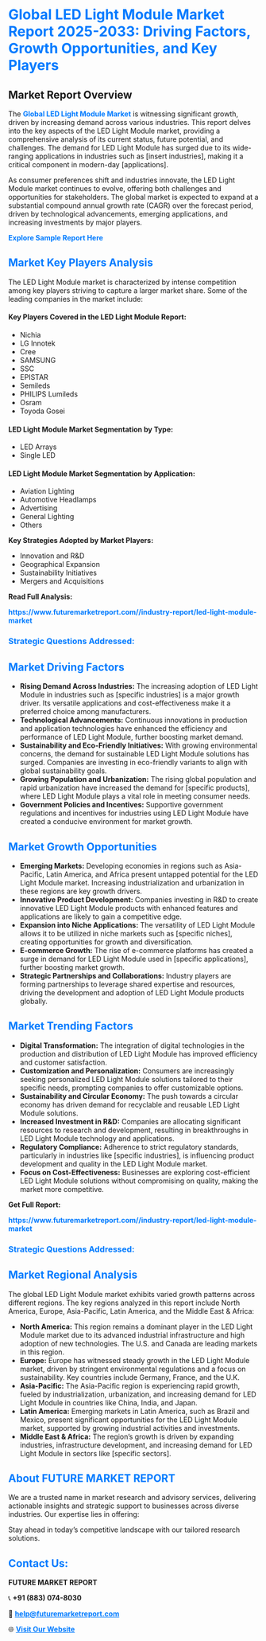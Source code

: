 <h1 style="color: #007BFF;">Global LED Light Module Market Report 2025-2033: Driving Factors, Growth Opportunities, and Key Players</h1>

<section id="overview">
<h2>Market Report Overview</h2>
<p>The <a href="https://www.futuremarketreport.com//industry-report/led-light-module-market" style="color: #007BFF; text-decoration: none;"><strong>Global LED Light Module Market</strong></a> is witnessing significant growth, driven by increasing demand across various industries. This report delves into the key aspects of the LED Light Module market, providing a comprehensive analysis of its current status, future potential, and challenges. The demand for LED Light Module has surged due to its wide-ranging applications in industries such as [insert industries], making it a critical component in modern-day [applications].</p>
<p>As consumer preferences shift and industries innovate, the LED Light Module market continues to evolve, offering both challenges and opportunities for stakeholders. The global market is expected to expand at a substantial compound annual growth rate (CAGR) over the forecast period, driven by technological advancements, emerging applications, and increasing investments by major players.</p>
</section>

<section id="overview">
<p><a href="https://www.futuremarketreport.com//request-sample/reportId=75362" style="color: #007BFF; text-decoration: none;"><strong>Explore Sample Report Here</strong></a></p>
</section>

<section id="key-players">
<h2 style="color: #007BFF;">Market Key Players Analysis</h2>
<p>The LED Light Module market is characterized by intense competition among key players striving to capture a larger market share. Some of the leading companies in the market include:</p>
<h4>Key Players Covered in the LED Light Module Report:</h4>
<ul><li>Nichia</li><li>LG Innotek</li><li>Cree</li><li>SAMSUNG</li><li>SSC</li><li>EPISTAR</li><li>Semileds</li><li>PHILIPS Lumileds</li><li>Osram</li><li>Toyoda Gosei</li></ul>
<h4>LED Light Module Market Segmentation by Type:</h4>
<ul><li>LED Arrays</li><li>Single LED</li></ul>

<h4>LED Light Module Market Segmentation by Application:</h4>
<ul><li>Aviation Lighting</li><li>Automotive Headlamps</li><li>Advertising</li><li>General Lighting</li><li>Others</li></ul>
<p><strong>Key Strategies Adopted by Market Players:</strong></p>
<ul>
<li>Innovation and R&D</li>
<li>Geographical Expansion</li>
<li>Sustainability Initiatives</li>
<li>Mergers and Acquisitions</li>
</ul>
</section>

<section>
<p><strong>Read Full Analysis: </strong></p><a href="https://www.futuremarketreport.com//industry-report/led-light-module-market" style="color: #007BFF; text-decoration: none;"><strong>https://www.futuremarketreport.com//industry-report/led-light-module-market</strong></a>
<h3 style="color: #007BFF;">Strategic Questions Addressed:</h3>
</section>

<section id="driving-factors">
<h2 style="color: #007BFF;">Market Driving Factors</h2>
<ul>
<li><strong>Rising Demand Across Industries:</strong> The increasing adoption of LED Light Module in industries such as [specific industries] is a major growth driver. Its versatile applications and cost-effectiveness make it a preferred choice among manufacturers.</li>
<li><strong>Technological Advancements:</strong> Continuous innovations in production and application technologies have enhanced the efficiency and performance of LED Light Module, further boosting market demand.</li>
<li><strong>Sustainability and Eco-Friendly Initiatives:</strong> With growing environmental concerns, the demand for sustainable LED Light Module solutions has surged. Companies are investing in eco-friendly variants to align with global sustainability goals.</li>
<li><strong>Growing Population and Urbanization:</strong> The rising global population and rapid urbanization have increased the demand for [specific products], where LED Light Module plays a vital role in meeting consumer needs.</li>
<li><strong>Government Policies and Incentives:</strong> Supportive government regulations and incentives for industries using LED Light Module have created a conducive environment for market growth.</li>
</ul>
</section>

<section id="growth-opportunities">
<h2 style="color: #007BFF;">Market Growth Opportunities</h2>
<ul>
<li><strong>Emerging Markets:</strong> Developing economies in regions such as Asia-Pacific, Latin America, and Africa present untapped potential for the LED Light Module market. Increasing industrialization and urbanization in these regions are key growth drivers.</li>
<li><strong>Innovative Product Development:</strong> Companies investing in R&D to create innovative LED Light Module products with enhanced features and applications are likely to gain a competitive edge.</li>
<li><strong>Expansion into Niche Applications:</strong> The versatility of LED Light Module allows it to be utilized in niche markets such as [specific niches], creating opportunities for growth and diversification.</li>
<li><strong>E-commerce Growth:</strong> The rise of e-commerce platforms has created a surge in demand for LED Light Module used in [specific applications], further boosting market growth.</li>
<li><strong>Strategic Partnerships and Collaborations:</strong> Industry players are forming partnerships to leverage shared expertise and resources, driving the development and adoption of LED Light Module products globally.</li>
</ul>
</section>

<section id="trending-factors">
<h2 style="color: #007BFF;">Market Trending Factors</h2>
<ul>
<li><strong>Digital Transformation:</strong> The integration of digital technologies in the production and distribution of LED Light Module has improved efficiency and customer satisfaction.</li>
<li><strong>Customization and Personalization:</strong> Consumers are increasingly seeking personalized LED Light Module solutions tailored to their specific needs, prompting companies to offer customizable options.</li>
<li><strong>Sustainability and Circular Economy:</strong> The push towards a circular economy has driven demand for recyclable and reusable LED Light Module solutions.</li>
<li><strong>Increased Investment in R&D:</strong> Companies are allocating significant resources to research and development, resulting in breakthroughs in LED Light Module technology and applications.</li>
<li><strong>Regulatory Compliance:</strong> Adherence to strict regulatory standards, particularly in industries like [specific industries], is influencing product development and quality in the LED Light Module market.</li>
<li><strong>Focus on Cost-Effectiveness:</strong> Businesses are exploring cost-efficient LED Light Module solutions without compromising on quality, making the market more competitive.</li>
</ul>
</section>

<section>
<p><strong>Get Full Report: </strong></p><a href="https://www.futuremarketreport.com//industry-report/led-light-module-market" style="color: #007BFF; text-decoration: none;"><strong>https://www.futuremarketreport.com//industry-report/led-light-module-market</strong></a>
<h3 style="color: #007BFF;">Strategic Questions Addressed:</h3>
</section>


<section id="regional-analysis">
<h2 style="color: #007BFF;">Market Regional Analysis</h2>
<p>The global LED Light Module market exhibits varied growth patterns across different regions. The key regions analyzed in this report include North America, Europe, Asia-Pacific, Latin America, and the Middle East & Africa:</p>
<ul>
<li><strong>North America:</strong> This region remains a dominant player in the LED Light Module market due to its advanced industrial infrastructure and high adoption of new technologies. The U.S. and Canada are leading markets in this region.</li>
<li><strong>Europe:</strong> Europe has witnessed steady growth in the LED Light Module market, driven by stringent environmental regulations and a focus on sustainability. Key countries include Germany, France, and the U.K.</li>
<li><strong>Asia-Pacific:</strong> The Asia-Pacific region is experiencing rapid growth, fueled by industrialization, urbanization, and increasing demand for LED Light Module in countries like China, India, and Japan.</li>
<li><strong>Latin America:</strong> Emerging markets in Latin America, such as Brazil and Mexico, present significant opportunities for the LED Light Module market, supported by growing industrial activities and investments.</li>
<li><strong>Middle East & Africa:</strong> The region’s growth is driven by expanding industries, infrastructure development, and increasing demand for LED Light Module in sectors like [specific sectors].</li>
</ul>
</section>

<footer>
<h2 style="color: #007BFF;">About FUTURE MARKET REPORT</h2>
<p>We are a trusted name in market research and advisory services, delivering actionable insights and strategic support to businesses across diverse industries. Our expertise lies in offering:</p>

<p>Stay ahead in today’s competitive landscape with our tailored research solutions.</p>

<h2 style="color: #007BFF;">Contact Us:</h2>
<p><strong>FUTURE MARKET REPORT</strong></p>
<p>📞 <strong>+91 (883) 074-8030</strong></p>
<p>📧 <strong><a href="mailto:help@futuremarketreport.com" style="color: #007BFF;">help@futuremarketreport.com</a></strong></p>
<p>🌐 <strong><a href="https://www.futuremarketreport.com/" style="color: #007BFF;">Visit Our Website</a></strong></p>
</footer>